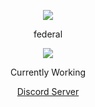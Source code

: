 <p align="center">  
<img src="https://media.discordapp.net/attachments/991837424139382835/1000941506842079262/IMG_0399.jpg?width=600&height=300">
</p>
<p align="center">
   federal
<p align="center">  
<img src="https://komarev.com/ghpvc/?username=federa1&color=grey">
</p>
<p align="center">
Currently Working
<p align="center">
    <a href="https://discord.gg/4NQ4khbvH3">Discord Server</a>

